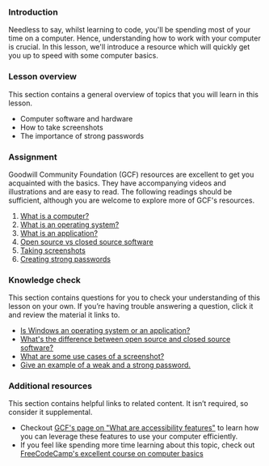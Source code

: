 ### Introduction

Needless to say, whilst learning to code, you'll be spending most of your time on a computer. Hence, understanding how to work with your computer is crucial. In this lesson, we'll introduce a resource which will quickly get you up to speed with some computer basics. 

### Lesson overview

This section contains a general overview of topics that you will learn in this lesson.

* Computer software and hardware
* How to take screenshots
* The importance of strong passwords

### Assignment

<div class="lesson-content__panel" markdown="1">

Goodwill Community Foundation (GCF) resources are excellent to get you acquainted with the basics. They have accompanying videos and illustrations and are easy to read. The following readings should be sufficient, although you are welcome to explore more of GCF's resources.

1. [What is a computer?](https://edu.gcfglobal.org/en/computerbasics/what-is-a-computer/1/)
2. [What is an operating system?](https://edu.gcfglobal.org/en/computerbasics/understanding-operating-systems/1/)
3. [What is an application?](https://edu.gcfglobal.org/en/computerbasics/understanding-applications/1/)
4. [Open source vs closed source software](https://edu.gcfglobal.org/en/basic-computer-skills/open-source-vs-closed-source-software/1/)
5. [Taking screenshots](https://edu.gcfglobal.org/en/techsavvy/taking-screenshots/1/)
6. [Creating strong passwords](https://edu.gcfglobal.org/en/techsavvy/password-tips/1/)

</div>


### Knowledge check

This section contains questions for you to check your understanding of this lesson on your own. If you’re having trouble answering a question, click it and review the material it links to.

* [Is Windows an operating system or an application?](https://edu.gcfglobal.org/en/computerbasics/understanding-operating-systems/1/)
* [What's the difference between open source and closed source software?](https://edu.gcfglobal.org/en/basic-computer-skills/open-source-vs-closed-source-software/1/)
* [What are some use cases of a screenshot?](https://edu.gcfglobal.org/en/techsavvy/taking-screenshots/1/)
* [Give an example of a weak and a strong password.](https://edu.gcfglobal.org/en/techsavvy/password-tips/1/)

### Additional resources

This section contains helpful links to related content. It isn’t required, so consider it supplemental.

- Checkout [GCF's page on "What are accessibility features"](https://edu.gcfglobal.org/en/computerbasics/using-accessibility-features/1/) to learn how you can leverage these features to use your computer efficiently.
- If you feel like spending more time learning about this topic, check out [FreeCodeCamp's excellent course on computer basics](https://youtu.be/y2kg3MOk1sY)